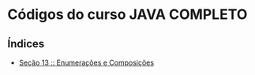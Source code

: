 # Códigos do curso JAVA COMPLETO

## Índices
- [Seção 13 :: Enumerações e Composições](secao_12_composicao_ex_1/README.md)